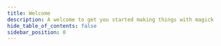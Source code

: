 ```yaml
---
title: Welcome
description: A welcome to get you started making things with magick
hide_table_of_contents: false
sidebar_position: 0
---
```


